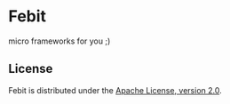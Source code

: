 # Febit

micro frameworks for you ;)

## License

Febit is distributed under the [Apache License, version 2.0](http://www.apache.org/licenses/LICENSE-2.0.html).

